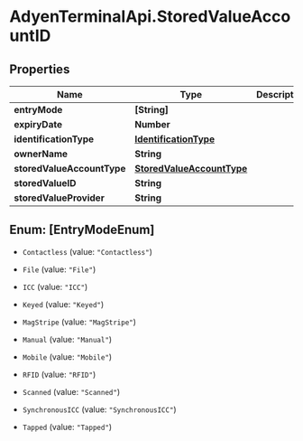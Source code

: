 # AdyenTerminalApi.StoredValueAccountID

## Properties

Name | Type | Description | Notes
------------ | ------------- | ------------- | -------------
**entryMode** | **[String]** |  | 
**expiryDate** | **Number** |  | [optional] 
**identificationType** | [**IdentificationType**](IdentificationType.md) |  | 
**ownerName** | **String** |  | [optional] 
**storedValueAccountType** | [**StoredValueAccountType**](StoredValueAccountType.md) |  | 
**storedValueID** | **String** |  | 
**storedValueProvider** | **String** |  | [optional] 



## Enum: [EntryModeEnum]


* `Contactless` (value: `"Contactless"`)

* `File` (value: `"File"`)

* `ICC` (value: `"ICC"`)

* `Keyed` (value: `"Keyed"`)

* `MagStripe` (value: `"MagStripe"`)

* `Manual` (value: `"Manual"`)

* `Mobile` (value: `"Mobile"`)

* `RFID` (value: `"RFID"`)

* `Scanned` (value: `"Scanned"`)

* `SynchronousICC` (value: `"SynchronousICC"`)

* `Tapped` (value: `"Tapped"`)





